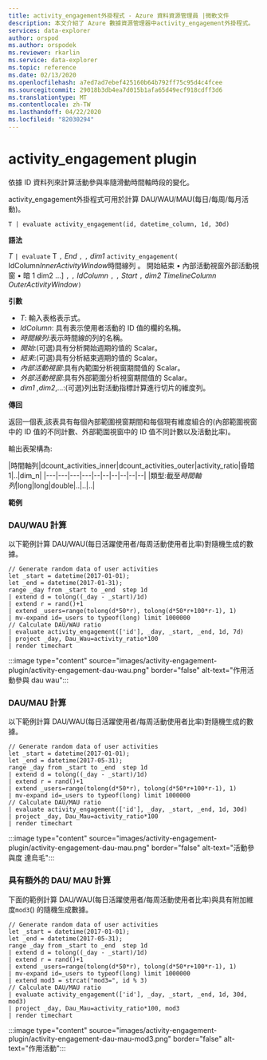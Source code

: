 ```yaml
---
title: activity_engagement外掛程式 - Azure 資料資源管理員 |微軟文件
description: 本文介紹了 Azure 數據資源管理器中activity_engagement外掛程式。
services: data-explorer
author: orspod
ms.author: orspodek
ms.reviewer: rkarlin
ms.service: data-explorer
ms.topic: reference
ms.date: 02/13/2020
ms.openlocfilehash: a7ed7ad7ebef425160b64b792ff75c95d4c4fcee
ms.sourcegitcommit: 29018b3db4ea7d015b1afa65d49ecf918cdff3d6
ms.translationtype: MT
ms.contentlocale: zh-TW
ms.lasthandoff: 04/22/2020
ms.locfileid: "82030294"
---
```

# <a name="activity_engagement-plugin"></a>activity_engagement plugin

依據 ID 資料列來計算活動參與率隨滑動時間軸時段的變化。

activity_engagement外掛程式可用於計算 DAU/WAU/MAU(每日/每周/每月活動)。

```kusto
T | evaluate activity_engagement(id, datetime_column, 1d, 30d)
```

**語法**

*T* `| evaluate` T `,` *End* `,` `,` *dim1* `activity_engagement(` IdColumn*InnerActivityWindow*時間線列 。 開始結束 • 內部活動視窗外部活動視窗 • 暗 1 dim2 ...] `,` `,` *IdColumn* `,` `,` *Start* `,` *dim2* *TimelineColumn* *OuterActivityWindow*`)`

**引數**

* *T*: 輸入表格表示式。
* *IdColumn*: 具有表示使用者活動的 ID 值的欄的名稱。 
* *時間線列*:表示時間線的列的名稱。
* *開始*:(可選)具有分析開始週期的值的 Scalar。
* *結束*:(可選)具有分析結束週期的值的 Scalar。
* *內部活動視窗*:具有內範圍分析視窗期間值的 Scalar。
* *外部活動視窗*:具有外部範圍分析視窗期間值的 Scalar。
* *dim1* *,dim2*,...:(可選)列出對活動指標計算進行切片的維度列。

**傳回**

返回一個表,該表具有每個內部範圍視窗期間和每個現有維度組合的(內部範圍視窗中的 ID 值的不同計數、外部範圍視窗中的 ID 值不同計數以及活動比率)。

輸出表架構為:

|時間軸列|dcount_activities_inner|dcount_activities_outer|activity_ratio|昏暗1|..|dim_n|
|---|---|---|---|--|--|--|--|--|--|
|類型:截至*時間軸列*|long|long|double|..|..|..|


**範例**

### <a name="dauwau-calculation"></a>DAU/WAU 計算

以下範例計算 DAU/WAU(每日活躍使用者/每周活動使用者比率)對隨機生成的數據。

```kusto
// Generate random data of user activities
let _start = datetime(2017-01-01);
let _end = datetime(2017-01-31);
range _day from _start to _end  step 1d
| extend d = tolong((_day - _start)/1d)
| extend r = rand()+1
| extend _users=range(tolong(d*50*r), tolong(d*50*r+100*r-1), 1) 
| mv-expand id=_users to typeof(long) limit 1000000
// Calculate DAU/WAU ratio
| evaluate activity_engagement(['id'], _day, _start, _end, 1d, 7d)
| project _day, Dau_Wau=activity_ratio*100 
| render timechart 
```

:::image type="content" source="images/activity-engagement-plugin/activity-engagement-dau-wau.png" border="false" alt-text="作用活動參與 dau wau":::

### <a name="daumau-calculation"></a>DAU/MAU 計算

以下範例計算 DAU/WAU(每日活躍使用者/每周活動使用者比率)對隨機生成的數據。

```kusto
// Generate random data of user activities
let _start = datetime(2017-01-01);
let _end = datetime(2017-05-31);
range _day from _start to _end  step 1d
| extend d = tolong((_day - _start)/1d)
| extend r = rand()+1
| extend _users=range(tolong(d*50*r), tolong(d*50*r+100*r-1), 1) 
| mv-expand id=_users to typeof(long) limit 1000000
// Calculate DAU/MAU ratio
| evaluate activity_engagement(['id'], _day, _start, _end, 1d, 30d)
| project _day, Dau_Mau=activity_ratio*100 
| render timechart 
```

:::image type="content" source="images/activity-engagement-plugin/activity-engagement-dau-mau.png" border="false" alt-text="活動參與度 達烏毛":::

### <a name="daumau-calculation-with-additional-dimensions"></a>具有額外的 DAU/ MAU 計算

下面的範例計算 DAU/WAU(每日活躍使用者/每周活動使用者比率)與具有附加維度`mod3`() 的隨機生成數據。

```kusto
// Generate random data of user activities
let _start = datetime(2017-01-01);
let _end = datetime(2017-05-31);
range _day from _start to _end  step 1d
| extend d = tolong((_day - _start)/1d)
| extend r = rand()+1
| extend _users=range(tolong(d*50*r), tolong(d*50*r+100*r-1), 1) 
| mv-expand id=_users to typeof(long) limit 1000000
| extend mod3 = strcat("mod3=", id % 3)
// Calculate DAU/MAU ratio
| evaluate activity_engagement(['id'], _day, _start, _end, 1d, 30d, mod3)
| project _day, Dau_Mau=activity_ratio*100, mod3 
| render timechart 
```

:::image type="content" source="images/activity-engagement-plugin/activity-engagement-dau-mau-mod3.png" border="false" alt-text="作用活動":::
